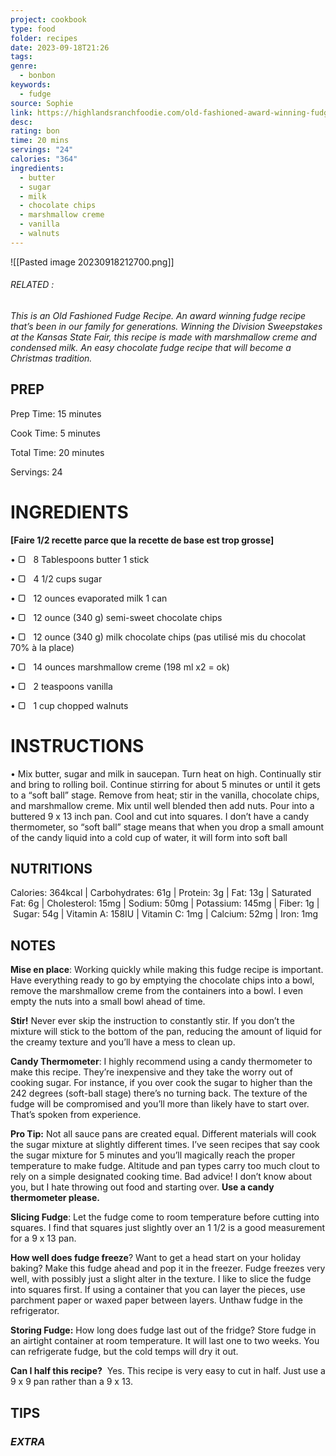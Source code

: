 ```yaml
---
project: cookbook
type: food
folder: recipes
date: 2023-09-18T21:26
tags: 
genre:
  - bonbon
keywords:
  - fudge
source: Sophie
link: https://highlandsranchfoodie.com/old-fashioned-award-winning-fudge-recipe/
desc: 
rating: bon
time: 20 mins
servings: "24"
calories: "364"
ingredients:
  - butter
  - sugar
  - milk
  - chocolate chips
  - marshmallow creme
  - vanilla
  - walnuts
---
```


![[Pasted image 20230918212700.png]]
###### *RELATED* : 

_This is an Old Fashioned Fudge Recipe. An award winning fudge recipe that’s been in our family for generations. Winning the Division Sweepstakes at the Kansas State Fair, this recipe is made with marshmallow creme and condensed milk. An easy chocolate fudge recipe that will become a Christmas tradition._

## PREP

Prep Time: 15 minutes

Cook Time: 5 minutes

Total Time: 20 minutes

Servings: 24

# INGREDIENTS

**[Faire 1/2 recette parce que la recette de base est trop grosse]**

• ▢   8 Tablespoons butter 1 stick

• ▢   4 1/2 cups sugar

• ▢   12 ounces evaporated milk 1 can

• ▢   12 ounce (340 g) semi-sweet chocolate chips

• ▢   12 ounce (340 g) milk chocolate chips (pas utilisé mis du chocolat 70% à la place)

• ▢   14 ounces marshmallow creme (198 ml x2 = ok)

• ▢   2 teaspoons vanilla

• ▢   1 cup chopped walnuts
# INSTRUCTIONS

• Mix butter, sugar and milk in saucepan. Turn heat on high. Continually stir and bring to rolling boil. Continue stirring for about 5 minutes or until it gets to a “soft ball” stage. Remove from heat; stir in the vanilla, chocolate chips, and marshmallow creme. Mix until well blended then add nuts. Pour into a buttered 9 x 13 inch pan. Cool and cut into squares. I don’t have a candy thermometer, so “soft ball” stage means that when you drop a small amount of the candy liquid into a cold cup of water, it will form into soft ball

## NUTRITIONS

Calories: 364kcal | Carbohydrates: 61g | Protein: 3g | Fat: 13g | Saturated Fat: 6g | Cholesterol: 15mg | Sodium: 50mg | Potassium: 145mg | Fiber: 1g | Sugar: 54g | Vitamin A: 158IU | Vitamin C: 1mg | Calcium: 52mg | Iron: 1mg

## NOTES

**Mise en place**: Working quickly while making this fudge recipe is important. Have everything ready to go by emptying the chocolate chips into a bowl, remove the marshmallow creme from the containers into a bowl. I even empty the nuts into a small bowl ahead of time.

**Stir!** Never ever skip the instruction to constantly stir. If you don’t the mixture will stick to the bottom of the pan, reducing the amount of liquid for the creamy texture and you’ll have a mess to clean up.

**Candy Thermometer**: I highly recommend using a candy thermometer to make this recipe. They’re inexpensive and they take the worry out of cooking sugar. For instance, if you over cook the sugar to higher than the 242 degrees (soft-ball stage) there’s no turning back. The texture of the fudge will be compromised and you’ll more than likely have to start over. That’s spoken from experience. 

**Pro Tip:** Not all sauce pans are created equal. Different materials will cook the sugar mixture at slightly different times. I’ve seen recipes that say cook the sugar mixture for 5 minutes and you’ll magically reach the proper temperature to make fudge. Altitude and pan types carry too much clout to rely on a simple designated cooking time. Bad advice! I don’t know about you, but I hate throwing out food and starting over. **Use a candy thermometer please.**

**Slicing Fudge**: Let the fudge come to room temperature before cutting into squares. I find that squares just slightly over an 1 1/2 is a good measurement for a 9 x 13 pan.

**How well does fudge freeze**? Want to get a head start on your holiday baking? Make this fudge ahead and pop it in the freezer. Fudge freezes very well, with possibly just a slight alter in the texture. I like to slice the fudge into squares first. If using a container that you can layer the pieces, use parchment paper or waxed paper between layers. Unthaw fudge in the refrigerator.

**Storing Fudge:** How long does fudge last out of the fridge? Store fudge in an airtight container at room temperature. It will last one to two weeks. You can refrigerate fudge, but the cold temps will dry it out. 

**Can I half this recipe?**  Yes. This recipe is very easy to cut in half. Just use a 9 x 9 pan rather than a 9 x 13.

## TIPS



### *EXTRA*



